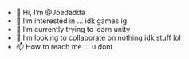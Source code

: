 - 👋 Hi, I’m @Joedadda
- 👀 I’m interested in ... idk games ig
- 🌱 I’m currently trying to learn unity
- 💞️ I’m looking to collaborate on nothing idk stuff lol
- 📫 How to reach me ... u dont

<!---
Joedadda/Joedadda is a ✨ special ✨ repository because its `README.md` (this file) appears on your GitHub profile.
You can click the Preview link to take a look at your changes.
--->
